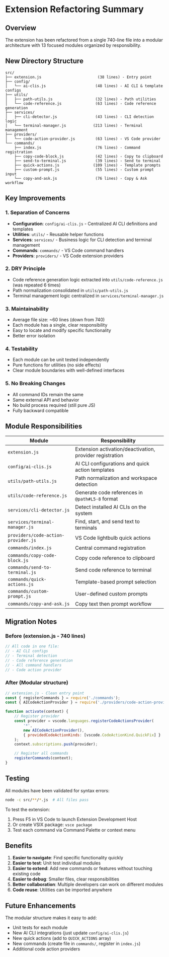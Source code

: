 # Extension Refactoring Summary

## Overview
The extension has been refactored from a single 740-line file into a modular architecture with 13 focused modules organized by responsibility.

## New Directory Structure

```
src/
├── extension.js                         (38 lines) - Entry point
├── config/
│   └── ai-clis.js                      (48 lines) - AI CLI & template configs
├── utils/
│   ├── path-utils.js                   (32 lines) - Path utilities
│   └── code-reference.js               (63 lines) - Code reference generation
├── services/
│   ├── cli-detector.js                 (43 lines) - CLI detection logic
│   └── terminal-manager.js            (213 lines) - Terminal management
├── providers/
│   └── code-action-provider.js         (63 lines) - VS Code provider
└── commands/
    ├── index.js                        (76 lines) - Command registration
    ├── copy-code-block.js              (42 lines) - Copy to clipboard
    ├── send-to-terminal.js             (39 lines) - Send to terminal
    ├── quick-actions.js               (109 lines) - Template prompts
    ├── custom-prompt.js                (55 lines) - Custom prompt input
    └── copy-and-ask.js                 (76 lines) - Copy & Ask workflow
```

## Key Improvements

### 1. Separation of Concerns
- **Configuration**: `config/ai-clis.js` - Centralized AI CLI definitions and templates
- **Utilities**: `utils/` - Reusable helper functions
- **Services**: `services/` - Business logic for CLI detection and terminal management
- **Commands**: `commands/` - VS Code command handlers
- **Providers**: `providers/` - VS Code extension providers

### 2. DRY Principle
- Code reference generation logic extracted into `utils/code-reference.js` (was repeated 6 times)
- Path normalization consolidated in `utils/path-utils.js`
- Terminal management logic centralized in `services/terminal-manager.js`

### 3. Maintainability
- Average file size: ~60 lines (down from 740)
- Each module has a single, clear responsibility
- Easy to locate and modify specific functionality
- Better error isolation

### 4. Testability
- Each module can be unit tested independently
- Pure functions for utilities (no side effects)
- Clear module boundaries with well-defined interfaces

### 5. No Breaking Changes
- All command IDs remain the same
- Same external API and behavior
- No build process required (still pure JS)
- Fully backward compatible

## Module Responsibilities

| Module | Responsibility |
|--------|----------------|
| `extension.js` | Extension activation/deactivation, provider registration |
| `config/ai-clis.js` | AI CLI configurations and quick action templates |
| `utils/path-utils.js` | Path normalization and workspace detection |
| `utils/code-reference.js` | Generate code references in `@path#L5-8` format |
| `services/cli-detector.js` | Detect installed AI CLIs on the system |
| `services/terminal-manager.js` | Find, start, and send text to terminals |
| `providers/code-action-provider.js` | VS Code lightbulb quick actions |
| `commands/index.js` | Central command registration |
| `commands/copy-code-block.js` | Copy code reference to clipboard |
| `commands/send-to-terminal.js` | Send code reference to terminal |
| `commands/quick-actions.js` | Template-based prompt selection |
| `commands/custom-prompt.js` | User-defined custom prompts |
| `commands/copy-and-ask.js` | Copy text then prompt workflow |

## Migration Notes

### Before (extension.js - 740 lines)
```javascript
// All code in one file:
// - AI CLI configs
// - Terminal detection
// - Code reference generation
// - All command handlers
// - Code action provider
```

### After (Modular structure)
```javascript
// extension.js - Clean entry point
const { registerCommands } = require('./commands');
const { AICodeActionProvider } = require('./providers/code-action-provider');

function activate(context) {
    // Register provider
    const provider = vscode.languages.registerCodeActionsProvider(
        '*',
        new AICodeActionProvider(),
        { providedCodeActionKinds: [vscode.CodeActionKind.QuickFix] }
    );
    context.subscriptions.push(provider);

    // Register all commands
    registerCommands(context);
}
```

## Testing

All modules have been validated for syntax errors:
```bash
node -c src/**/*.js  # All files pass
```

To test the extension:
1. Press F5 in VS Code to launch Extension Development Host
2. Or create VSIX package: `vsce package`
3. Test each command via Command Palette or context menu

## Benefits

1. **Easier to navigate**: Find specific functionality quickly
2. **Easier to test**: Unit test individual modules
3. **Easier to extend**: Add new commands or features without touching existing code
4. **Easier to debug**: Smaller files, clear responsibilities
5. **Better collaboration**: Multiple developers can work on different modules
6. **Code reuse**: Utilities can be imported anywhere

## Future Enhancements

The modular structure makes it easy to add:
- Unit tests for each module
- New AI CLI integrations (just update `config/ai-clis.js`)
- New quick actions (add to `QUICK_ACTIONS` array)
- New commands (create file in `commands/`, register in `index.js`)
- Additional code action providers
